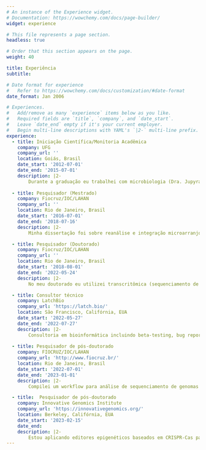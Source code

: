 ```yaml
---
# An instance of the Experience widget.
# Documentation: https://wowchemy.com/docs/page-builder/
widget: experience

# This file represents a page section.
headless: true

# Order that this section appears on the page.
weight: 40

title: Experiência
subtitle:

# Date format for experience
#   Refer to https://wowchemy.com/docs/customization/#date-format
date_format: Jan 2006

# Experiences.
#   Add/remove as many `experience` items below as you like.
#   Required fields are `title`, `company`, and `date_start`.
#   Leave `date_end` empty if it's your current employer.
#   Begin multi-line descriptions with YAML's `|2-` multi-line prefix.
experience:
  - title: Iniciação Científica/Monitoria Acadêmica
    company: UFG
    company_url: ''
    location: Goiás, Brasil
    date_start: '2012-07-01'
    date_end: '2015-07-01'
    description: |2-
        Durante a graduação eu trabalhei com microbiologia (Dra. Jupyracyara Barros), bioquímica (Dr. Geraldo Sadoyama) e biologia molecular (Dra. Adriana Neves), nas quais aprendi sobre cultura celular (eucar. e procar.), extração de ácidos nucleicos, PCR, SELEX para identificação de aptâmeros, clonagem molecular, identificação e teste de compostos antimicrobianos.
                
  - title: Pesquisador (Mestrado)
    company: Fiocruz/IOC/LAHAN
    company_url: ''
    location: Rio de Janeiro, Brasil
    date_start: '2016-07-01'
    date_end: '2018-07-16'
    description: |2-
        Minha dissertação foi sobre reanálise e integração microarranjos em hanseníase para identificar novas vias biólogicas importantes na doença. Durante esse período, adquiri habilidades com RT-qPCR, bioinformática, especialmente de -ômicas, programação, desenho de experimentos e visualização de dados. Por fim, estagiei no laboratório do Dr. Stewart Cole, em Lausana, Suíça, com sequenciamento de RNA, onde também trabalhei em um laboratório de biossegurança nível 3.

  - title: Pesquisador (Doutorado)
    company: Fiocruz/IOC/LAHAN
    company_url: ''
    location: Rio de Janeiro, Brasil
    date_start: '2018-08-01'
    date_end: '2022-05-24'
    description: |2-
        No meu doutorado eu utilizei transcritômica (sequenciamento de RNA) e biologia molecular para identificar biomarcadores e vias biológicas moduladas em hanseníase, visando aplicações translacionais. Trabalhei também em projetos de colaboradores aplicando bioinformática para genômica, como em sequenciamento direcionado de exomas, genotipagem com plataformas de baixa-média vazão e mapeamento de loci de caracteres quantitativos. Em paralelo, aprimorei minhas habilidades com biologia molecular, programação, delineamento experimental, banco de dados e métodos e técnicas visando reprodutibilidade científica.

  - title: Consultor técnico 
    company: LatchBio
    company_url: 'https://latch.bio/'
    location: São Francisco, Califórnia, EUA
    date_start: '2022-05-27'
    date_end: '2022-07-27'
    description: |2- 
        Consultoria em bioinformática incluindo beta-testing, bug report, desenvolvimento de recurss e aconselhamento técnico.    
        
  - title: Pesquisador de pós-doutorado
    company: FIOCRUZ/IOC/LAHAN
    company_url: 'http://www.fiocruz.br/'
    location: Rio de Janeiro, Brasil
    date_start: '2022-07-01'
    date_end: '2023-01-01'
    description: |2- 
        Compilei um workflow para análise de sequenciamento de genomas completos de _M. leprae_ usando Snakemake e ambientes virtuais. 

  - title:  Pesquisador de pós-doutorado
    company: Innovative Genomics Institute
    company_url: 'https://innovativegenomics.org/'
    location: Berkeley, Califórnia, EUA
    date_start: '2023-02-15'
    date_end: 
    description: |2- 
        Estou aplicando editores epigenéticos baseados em CRISPR-Cas para tratamento da Doença de Alzheimer.          
---
```


